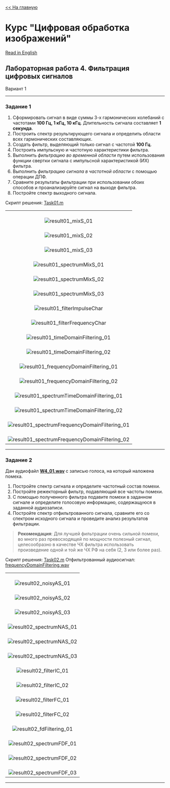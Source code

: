 [<< На главную][main_ru] 

# Курс "Цифровая обработка изображений"
[Read in English][en]

## Лабораторная работа 4. Фильтрация цифровых сигналов
Вариант 1


---
### Задание 1
1. Сформировать сигнал в виде суммы 3-х гармонических колебаний с частотами **100 Гц, 1 кГц, 10 кГц**.
Длительность сигнала составляет **1 секунда**.
2. Построить спектр результирующего сигнала и определить области всех гармонических составляющих.
3. Создать фильтр, выделяющий только сигнал с частотой **100 Гц**.
4. Построить импульсную и частотную характеристики фильтра.
5. Выполнить *фильтрацию во временной области* путем использования функции свертки сигнала с импульсной характеристикой (ИХ) фильтра.
6. Выполнить *фильтрацию сигнала в частотной области* с помощью операции ДПФ.
7. Сравните результаты фильтрации при использовании обоих способов и проанализируйте сигнал на выходе фильтра.
8. Постройте спектр выходного сигнала.

Скрипт решения: [Task01.m][Task01]

||
|:---:|
|<br>![result01_mixS_01]|
|<br>![result01_mixS_02]|
|<br>![result01_mixS_03]|
|<br>![result01_spectrumMixS_01]|
|<br>![result01_spectrumMixS_02]|
|<br>![result01_spectrumMixS_03]|
|<br>![result01_filterImpulseChar]|
|<br>![result01_filterFrequencyChar]|
|<br>![result01_timeDomainFiltering_01]|
|<br>![result01_timeDomainFiltering_02]|
|<br>![result01_frequencyDomainFiltering_01]|
|<br>![result01_frequencyDomainFiltering_02]|
|<br>![result01_spectrumTimeDomainFiltering_01]|
|<br>![result01_spectrumTimeDomainFiltering_02]|
|<br>![result01_spectrumFrequencyDomainFiltering_01]|
|<br>![result01_spectrumFrequencyDomainFiltering_02]|

---
### Задание 2
Дан аудиофайл **[W4_01.wav][source02_01]** с записью голоса, на который наложена помеха.

1. Постройте спектр сигнала и определите частотный состав помехи.
2. Постройте режекторный фильтр, подавляющий все частоты помехи.
3. С помощью полученного фильтра подавите помехи в заданном сигнале и определите голосовую информацию, содержащуюся в заданной аудиозаписи.
4. Постройте спектр отфильтрованного сигнала, сравните его со спектром исходного сигнала и проведите анализ результатов фильтрации.

>**Рекомендация**: Для лучшей фильтрации очень сильной помехи, во много раз превосходящей по мощности полезный сигнал, целесообразно в качестве ЧХ фильтра использовать произведение одной и той же ЧХ РФ на себя (2, 3 или более раз).

Скрипт решения: [Task02.m][Task02]
Отфильтрованный аудиосигнал: [frequencyDomainFiltering.wav][result02_filteredAS]

||
|:---:|
|<br>![result02_noisyAS_01]|
|<br>![result02_noisyAS_02]|
|<br>![result02_noisyAS_03]|
|<br>![result02_spectrumNAS_01]|
|<br>![result02_spectrumNAS_02]|
|<br>![result02_spectrumNAS_03]|
|<br>![result02_filterIC_01]|
|<br>![result02_filterIC_02]|
|<br>![result02_filterFC_01]|
|<br>![result02_filterFC_02]|
|<br>![result02_fdFiltering_01]|
|<br>![result02_spectrumFDF_01]|
|<br>![result02_spectrumFDF_02]|
|<br>![result02_spectrumFDF_03]|


---
[en]: README.md
[ru]: README-ru.md

[main_en]: ../README.md
[main_ru]: ../README-ru.md

[Task01]: Task01.m
[Task02]: Task02.m

[source02_01]: resources/Audio4_01_2.wav

[result02_filteredAS]: results/frequencyDomainFiltering.wav

[result01_mixS_01]: results/lab04_opt01_task01_mixSignals_01.png
[result01_mixS_02]: results/lab04_opt01_task01_mixSignals_02.png
[result01_mixS_03]: results/lab04_opt01_task01_mixSignals_03.png

[result01_spectrumMixS_01]: results/lab04_opt01_task01_spectrumMixSignals_01.png
[result01_spectrumMixS_02]: results/lab04_opt01_task01_spectrumMixSignals_02.png
[result01_spectrumMixS_03]: results/lab04_opt01_task01_spectrumMixSignals_03.png

[result01_filterImpulseChar]: results/lab04_opt01_task01_filterImpulseChar_01.png
[result01_filterFrequencyChar]: results/lab04_opt01_task01_filterFrequencyChar_01.png

[result01_timeDomainFiltering_01]: results/lab04_opt01_task01_timeDomainFiltering_01.png
[result01_timeDomainFiltering_02]: results/lab04_opt01_task01_timeDomainFiltering_02.png

[result01_frequencyDomainFiltering_01]: results/lab04_opt01_task01_frequencyDomainFiltering_01.png
[result01_frequencyDomainFiltering_02]: results/lab04_opt01_task01_frequencyDomainFiltering_02.png

[result01_spectrumTimeDomainFiltering_01]: results/lab04_opt01_task01_spectrumTimeDomainFiltering_01.png
[result01_spectrumTimeDomainFiltering_02]: results/lab04_opt01_task01_spectrumTimeDomainFiltering_02.png

[result01_spectrumFrequencyDomainFiltering_01]: results/lab04_opt01_task01_spectrumFrequencyDomainFiltering_01.png
[result01_spectrumFrequencyDomainFiltering_02]: results/lab04_opt01_task01_spectrumFrequencyDomainFiltering_02.png


[result02_noisyAS_01]: results/lab04_opt01_task02_noisyAudioSignal_01.png
[result02_noisyAS_02]: results/lab04_opt01_task02_noisyAudioSignal_02.png
[result02_noisyAS_03]: results/lab04_opt01_task02_noisyAudioSignal_03.png

[result02_spectrumNAS_01]: results/lab04_opt01_task02_spectrumNoisyAudioSignal_01.png
[result02_spectrumNAS_02]: results/lab04_opt01_task02_spectrumNoisyAudioSignal_02.png
[result02_spectrumNAS_03]: results/lab04_opt01_task02_spectrumNoisyAudioSignal_03.png

[result02_filterIC_01]: results/lab04_opt01_task02_filterImpulseChar_01.png
[result02_filterIC_02]: results/lab04_opt01_task02_filterImpulseChar_02.png

[result02_filterFC_01]: results/lab04_opt01_task02_filterFrequencyChar_01.png
[result02_filterFC_02]: results/lab04_opt01_task02_filterFrequencyChar_02.png

[result02_fdFiltering_01]: results/lab04_opt01_task02_frequencyDomainFiltering_01.png

[result02_spectrumFDF_01]: results/lab04_opt01_task02_spectrumFrequencyDoimainFiltering_01.png
[result02_spectrumFDF_02]: results/lab04_opt01_task02_spectrumFrequencyDoimainFiltering_02.png
[result02_spectrumFDF_03]: results/lab04_opt01_task02_spectrumFrequencyDoimainFiltering_03.png
